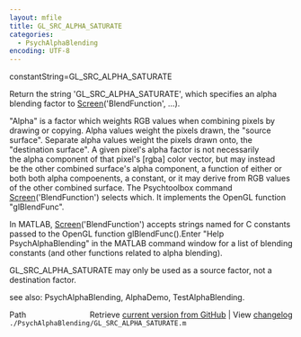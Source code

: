 ```yaml
---
layout: mfile
title: GL_SRC_ALPHA_SATURATE
categories:
  - PsychAlphaBlending
encoding: UTF-8
---
```


constantString=GL\_SRC\_ALPHA\_SATURATE  

Return the string 'GL\_SRC\_ALPHA\_SATURATE', which specifies an alpha  
blending factor to [Screen](/docs/Screen)('BlendFunction', ...).  

"Alpha" is a factor which weights RGB values when combining pixels by  
drawing or copying.  Alpha values weight the pixels drawn, the "source  
surface".   Separate alpha values weight the pixels drawn onto, the  
"destination surface".   A given pixel's alpha factor is not necessarily  
the alpha component of that pixel's [rgba] color vector, but may instead  
be the other combined surface's alpha component, a function of either or  
both both alpha compoenents, a constant, or it may derive from RGB values  
of the other combined surface.  The Psychtoolbox command  
[Screen](/docs/Screen)('BlendFunction') selects which. It implements the OpenGL function  
"glBlendFunc".  

In MATLAB, [Screen](/docs/Screen)('BlendFunction') accepts strings named for C constants  
passed to the OpenGL function glBlendFunc().Enter "Help  
PsychAlphaBlending" in the MATLAB command window for a list of blending  
constants (and other functions related to alpha blending).  

GL\_SRC\_ALPHA\_SATURATE may only be used as a source factor, not a  
destination factor.  

see also: PsychAlphaBlending, AlphaDemo, TestAlphaBlending.  


<div class="code_header" style="text-align:right;">
  <span style="float:left;">Path&nbsp;&nbsp;</span> <span class="counter">Retrieve <a href=
  "https://raw.github.com/Psychtoolbox-3/Psychtoolbox-3/beta/./PsychAlphaBlending/GL_SRC_ALPHA_SATURATE.m">current version from GitHub</a> | View <a href=
  "https://github.com/Psychtoolbox-3/Psychtoolbox-3/commits/beta/./PsychAlphaBlending/GL_SRC_ALPHA_SATURATE.m">changelog</a></span>
</div>
<div class="code">
  <code>./PsychAlphaBlending/GL_SRC_ALPHA_SATURATE.m</code>
</div>
